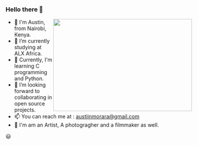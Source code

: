 ### Hello there 👋

<img align="right" height="250" width="375" alt="" src="[[https://[raw.githubusercontent.com/iampavangandhi/iampavangandhi/master/gifs/coder.gif](https://giphy.com/gifs/producthunt-coding-hacking-hacker-time-3oEjHWbXcpeKhTktXi)](https://media.giphy.com/media/12W5Sg2koWYnwA/giphy.gif)](https://camo.githubusercontent.com/c1dcb74cc1c1835b1d716f5051499a2814c683c806b15f04b0eba492863703e9/68747470733a2f2f63646e2e6472696262626c652e636f6d2f75736572732f3733303730332f73637265656e73686f74732f363538313234332f6176656e746f2e676966)" />

- 👋 I'm Austin, from Nairobi, Kenya.
- 🔭 I’m currently studying at ALX Africa.
- 🌱 Currently, I'm learning C programming and Python.
- 👯 I’m looking forward to collaborating in open source projects.
- 📫 You can reach me at : austiinmorara@gmail.com
- 🎥 I'm am an Artist, A photogragher and a filmmaker as well.

😃
